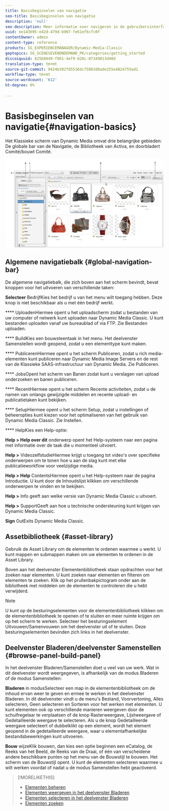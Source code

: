 ```yaml
---
title: Basisbeginselen van navigatie
seo-title: Basisbeginselen van navigatie
description: 'null'
seo-description: Meer informatie over navigeren in de gebruikersinterface van Dynamic Media Classic.
uuid: ee143695-e42d-479d-b907-fe61ef6cfc0f
contentOwner: admin
content-type: reference
products: SG_EXPERIENCEMANAGER/Dynamic-Media-Classic
geptopics: SG_SCENESEVENONDEMAND_PK/categories/getting_started
discoiquuid: 825b8949-f961-4ef9-828c-07349013d40d
translation-type: tm+mt
source-git-commit: 9424b392f85536dc75083d0ade255e4824755ed1
workflow-type: tm+mt
source-wordcount: '612'
ht-degree: 0%

---
```



# Basisbeginselen van navigatie{#navigation-basics}

Het Klassieke scherm van Dynamic Media omvat drie belangrijke gebieden: De globale bar van de Navigatie, de Bibliotheek van Activa, en doorbladert Comité/bouwt Comité.

![Basisbeginselen van navigatie](/help/assets/gs_navigation_basics_popup_popup.png)

## Algemene navigatiebalk {#global-navigation-bar}

De algemene navigatiebalk, die zich boven aan het scherm bevindt, bevat knoppen voor het uitvoeren van verschillende taken:

**Selecteer** BedrijfKies het bedrijf u van het menu wilt toegang hebben. Deze knop is niet beschikbaar als u met één bedrijf werkt.

**** UploadenHiermee opent u het uploadscherm zodat u bestanden van uw computer of netwerk kunt uploaden naar Dynamic Media Classic. U kunt bestanden uploaden vanaf uw bureaublad of via FTP. Zie Bestanden uploaden.

**** BuildKies een bouwsteentaak in het menu. Het deelvenster Samenstellen wordt geopend, zodat u een elementtype kunt maken.

**** PublicerenHiermee opent u het scherm Publiceren, zodat u rich media-elementen kunt publiceren naar Dynamic Media Image Servers en de rest van de Klassieke SAAS-infrastructuur van Dynamic Media. Zie Publiceren.

**** JobsOpent het scherm van Banen zodat kunt u verslagen van upload onderzoeken en banen publiceren.

**** RecentHiermee opent u het scherm Recente activiteiten, zodat u de namen van onlangs gewijzigde middelen en recente upload- en publicatietaken kunt bekijken.

**** SetupHiermee opent u het scherm Setup, zodat u instellingen of beheeropties kunt kiezen voor het optimaliseren van het gebruik van Dynamic Media Classic. Zie Instellen.

**** HelpKies een Help-optie:

**Help > Help over dit** onderwerp opent het Help-systeem naar een pagina met informatie over de taak die u momenteel uitvoert.

**Help >** VideozelfstudieHiermee krijgt u toegang tot video&#39;s over specifieke onderwerpen om te tonen hoe u aan de slag kunt met elke publicatieworkflow voor veelzijdige media.

**Help > Help** ContentsHiermee opent u het Help-systeem naar de pagina Introductie. U kunt door de Inhoudslijst klikken om verschillende onderwerpen te vinden en te bekijken.

**Help >** Info geeft aan welke versie van Dynamic Media Classic u uitvoert.

**Help >** SupportGeeft aan hoe u technische ondersteuning kunt krijgen van Dynamic Media Classic.

**Sign** OutExits Dynamic Media Classic.

## Assetbibliotheek {#asset-library}

Gebruik de Asset Library om de elementen te ordenen waarmee u werkt. U kunt mappen en submappen maken om uw elementen te ordenen in de Asset Library.

Boven aan het deelvenster Elementenbibliotheek staan opdrachten voor het zoeken naar elementen. U kunt zoeken naar elementen en filteren om elementen te zoeken. Klik op het prullenbakpictogram onder aan de bibliotheek met middelen om de elementen te controleren die u hebt verwijderd.

>[!NOTE]
>
>U kunt op de besturingselementen voor de elementenbibliotheek klikken om de elementenbibliotheek te openen of te sluiten en meer ruimte krijgen om op het scherm te werken. Selecteer het besturingselement Uitvouwen/Samenvouwen om het deelvenster uit of te sluiten. Deze besturingselementen bevinden zich links in het deelvenster.

## Deelvenster Bladeren/deelvenster Samenstellen {#browse-panel-build-panel}

In het deelvenster Bladeren/Samenstellen doet u veel van uw werk. Wat in dit deelvenster wordt weergegeven, is afhankelijk van de modus Bladeren of de modus Samenstellen:

**Bladeren** in modusSelecteer een map in de elementenbibliotheek om de inhoud ervan weer te geven en ermee te werken in het deelvenster Bladeren. In dit deelvenster vindt u de menu&#39;s Bestand, Voorvertoning, Alles selecteren, Geen selecteren en Sorteren voor het werken met elementen. U kunt elementen ook op verschillende manieren weergeven door de schuifregelaar te verplaatsen of de knop Rasterweergave, Lijstweergave of Gedetailleerde weergave te selecteren. Als u de knop Gedetailleerde weergave selecteert of dubbelklikt op een element, wordt het element geopend in de gedetailleerde weergave, waar u elementafhankelijke bestandsbewerkingen kunt uitvoeren.

**Bouw** wijzeKlik bouwen, dan kies een optie beginnen een eCatalog, de Reeks van het Beeld, de Reeks van de Draai, of één van verscheidene andere beschikbare punten op het menu van de Bouwstijl te bouwen. Het scherm van de Bouwstijl opent. U kunt de elementen selecteren waarmee u wilt werken voordat of nadat u de modus Samenstellen hebt geactiveerd.

>[!MORELIKETHIS]
>
>* [Elementen beheren](about-managing-assets.md)
>* [Elementen weergeven in het deelvenster Bladeren](viewing-assets-browse-panel.md#viewing_assets_in_the_browse_panel)
>* [Elementen selecteren in het deelvenster Bladeren](selecting-assets-browse-panel.md#selecting_assets_in_the_browse_panel)
>* [Elementen zoeken](searching-assets.md#searching_assets)

